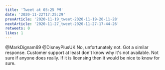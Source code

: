 ```yaml
---
title: 'Tweet at 05:25 PM'
date: '2020-11-22T17:25:29'
prevArticle: '2020-11-19_tweet-2020-11-19-20-11-28'
nextArticle: '2020-11-27_tweet-2020-11-27-17-44-26'
retweets: 0
likes: 1
---
```

@MarkDignam69 @DisneyPlusUK No, unfortunately not. Got a similar response. Customer support at least don't know why it's not available. Not sure if anyone does really. If it is licensing then it would be nice to know for sure.